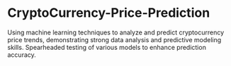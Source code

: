 # CryptoCurrency-Price-Prediction
Using machine learning techniques to analyze and predict cryptocurrency price trends, demonstrating strong data analysis and predictive modeling skills. Spearheaded testing of various models to enhance prediction accuracy.
